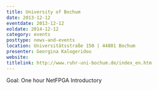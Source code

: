 ```yaml
---
title: University of Bochum
date: 2013-12-12
eventdate: 2013-12-12
eoldate: 2014-12-12
category: events
posttype: news-and-events
location: Universitätsstraße 150 | 44801 Bochum
presenter: Georgina Kalogeridou
website:
titlelink: http://www.ruhr-uni-bochum.de/index_en.htm
---
```


Goal: One hour NetFPGA Introductory
